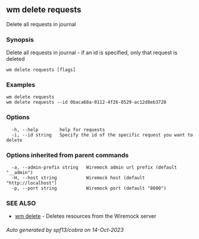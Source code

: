 ## wm delete requests

Delete all requests in journal

### Synopsis

Delete all requests in journal - if an id is specified, only that request is deleted

```
wm delete requests [flags]
```

### Examples

```
wm delete requests
wm delete requests --id 0baca68a-0112-4f26-8529-ac12d8eb3720

```

### Options

```
  -h, --help        help for requests
  -i, --id string   Specify the id of the specific request you want to delete
```

### Options inherited from parent commands

```
  -a, --admin-prefix string   Wiremock admin url prefix (default "__admin")
  -H, --host string           Wiremock host (default "http://localhost")
  -p, --port string           Wiremock port (default "8080")
```

### SEE ALSO

* [wm delete](wm_delete.md)	 - Deletes resources from the Wiremock server

###### Auto generated by spf13/cobra on 14-Oct-2023
